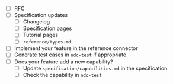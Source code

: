 <!---
If you are contributing to this repository, the first step is to discuss any planned changes in an RFC.
-->

- [ ] RFC
- [ ] Specification updates
  - [ ] Changelog
  - [ ] Specification pages
  - [ ] Tutorial pages
  - [ ] `reference/types.md`
- [ ] Implement your feature in the reference connector
- [ ] Generate test cases in `ndc-test` if appropriate
- [ ] Does your feature add a new capability?
  - [ ] Update `specification/capabilities.md` in the specification
  - [ ] Check the capability in `ndc-test`
